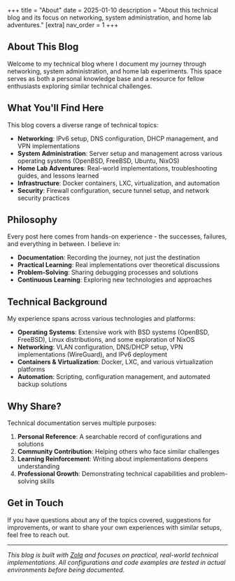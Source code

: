 +++
title = "About"
date = 2025-01-10
description = "About this technical blog and its focus on networking, system administration, and home lab adventures."
[extra]
nav_order = 1
+++

## About This Blog

Welcome to my technical blog where I document my journey through networking, system administration, and home lab experiments. This space serves as both a personal knowledge base and a resource for fellow enthusiasts exploring similar technical challenges.

## What You'll Find Here

This blog covers a diverse range of technical topics:

- **Networking**: IPv6 setup, DNS configuration, DHCP management, and VPN implementations
- **System Administration**: Server setup and management across various operating systems (OpenBSD, FreeBSD, Ubuntu, NixOS)
- **Home Lab Adventures**: Real-world implementations, troubleshooting guides, and lessons learned
- **Infrastructure**: Docker containers, LXC, virtualization, and automation
- **Security**: Firewall configuration, secure tunnel setup, and network security practices

## Philosophy

Every post here comes from hands-on experience - the successes, failures, and everything in between. I believe in:

- **Documentation**: Recording the journey, not just the destination
- **Practical Learning**: Real implementations over theoretical discussions
- **Problem-Solving**: Sharing debugging processes and solutions
- **Continuous Learning**: Exploring new technologies and approaches

## Technical Background

My experience spans across various technologies and platforms:

- **Operating Systems**: Extensive work with BSD systems (OpenBSD, FreeBSD), Linux distributions, and some exploration of NixOS
- **Networking**: VLAN configuration, DNS/DHCP setup, VPN implementations (WireGuard), and IPv6 deployment
- **Containers & Virtualization**: Docker, LXC, and various virtualization platforms
- **Automation**: Scripting, configuration management, and automated backup solutions

## Why Share?

Technical documentation serves multiple purposes:

1. **Personal Reference**: A searchable record of configurations and solutions
2. **Community Contribution**: Helping others who face similar challenges
3. **Learning Reinforcement**: Writing about implementations deepens understanding
4. **Professional Growth**: Demonstrating technical capabilities and problem-solving skills

## Get in Touch

If you have questions about any of the topics covered, suggestions for improvements, or want to share your own experiences with similar setups, feel free to reach out.

---

_This blog is built with [Zola](https://www.getzola.org/) and focuses on practical, real-world technical implementations. All configurations and code examples are tested in actual environments before being documented._
